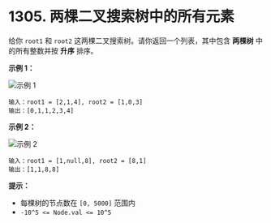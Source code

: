 # 1305. 两棵二叉搜索树中的所有元素

给你 `root1` 和 `root2` 这两棵二叉搜索树。请你返回一个列表，其中包含 **两棵树** 中的所有整数并按 **升序** 排序。

**示例 1：**

![示例 1](https://assets.leetcode-cn.com/aliyun-lc-upload/uploads/2019/12/29/q2-e1.png)

```()
输入：root1 = [2,1,4], root2 = [1,0,3]
输出：[0,1,1,2,3,4]
```

**示例 2：**

![示例 2](https://assets.leetcode-cn.com/aliyun-lc-upload/uploads/2019/12/29/q2-e5-.png)

```()
输入：root1 = [1,null,8], root2 = [8,1]
输出：[1,1,8,8]
```

**提示：**

- 每棵树的节点数在 `[0, 5000]` 范围内
- `-10^5 <= Node.val <= 10^5`
